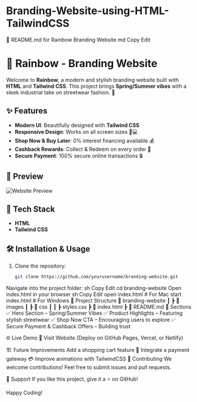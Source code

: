 # Branding-Website-using-HTML-TailwindCSS
📌 README.md for Rainbow Branding Website
md
Copy
Edit
# 🌈 Rainbow - Branding Website

Welcome to **Rainbow**, a modern and stylish branding website built with **HTML** and **Tailwind CSS**. This project brings **Spring/Summer vibes** with a sleek industrial take on streetwear fashion. 🌟  

## ✨ Features

- **Modern UI**: Beautifully designed with **Tailwind CSS**  
- **Responsive Design**: Works on all screen sizes 📱💻  
- **Shop Now & Buy Later**: 0% interest financing available 💰  
- **Cashback Rewards**: Collect & Redeem on every order 🎁  
- **Secure Payment**: 100% secure online transactions 🔒  

## 📸 Preview  
![Website Preview](https://via.placeholder.com/1200x600.png?text=Rainbow+Branding+Website)  

## 🚀 Tech Stack  

- **HTML**  
- **Tailwind CSS**  

## 🛠️ Installation & Usage  

1. Clone the repository:  
   ```sh
   git clone https://github.com/yourusername/branding-website.git
Navigate into the project folder:
sh
Copy
Edit
cd branding-website
Open index.html in your browser
sh
Copy
Edit
open index.html  # For Mac
start index.html # For Windows
📂 Project Structure
📂 branding-website
 ┃ ┣ 📂 images
 ┃ ┣ 📂 css
 ┃ ┃ ┣ styles.css
 ┣ 📜 index.html
 ┣ 📜 README.md
🎨 Sections
✅ Hero Section – Spring/Summer Vibes
✅ Product Highlights – Featuring stylish streetwear
✅ Shop Now CTA – Encouraging users to explore
✅ Secure Payment & Cashback Offers – Building trust

🌐 Live Demo
🔗 Visit Website (Deploy on GitHub Pages, Vercel, or Netlify)

🏗️ Future Improvements
Add a shopping cart feature 🛒
Integrate a payment gateway 💳
Improve animations with TailwindCSS
📌 Contributing
We welcome contributions! Feel free to submit issues and pull requests.

💖 Support
If you like this project, give it a ⭐ on GitHub!

Happy Coding! 
